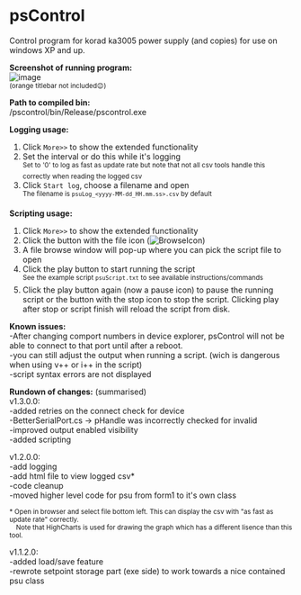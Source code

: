 # psControl
Control program for korad ka3005 power supply (and copies) for use on windows XP and up.

**Screenshot of running program:**<br>
![image](https://user-images.githubusercontent.com/10982994/107150512-60fd7e00-695e-11eb-81eb-2b7f83ec60c4.png)<br>
<sup>(orange titlebar not included:wink:)</sup>

**Path to compiled bin:**<br>
/pscontrol/bin/Release/pscontrol.exe

**Logging usage:**
1. Click `More>>` to show the extended functionality
2. Set the interval or do this while it's logging<br>
<sup>Set to '0' to log as fast as update rate but note that not all csv tools handle this correctly when reading the logged csv</sup>
3. Click `Start log`, choose a filename and open<br>
<sup>The filename is `psuLog_<yyyy-MM-dd_HH.mm.ss>.csv` by default</sup>

**Scripting usage:**
1. Click `More>>` to show the extended functionality
2. Click the button with the file icon (![BrowseIcon](https://user-images.githubusercontent.com/10982994/107150805-fd745000-695f-11eb-96b5-9efbd644f659.png))<br>
3. A file browse window will pop-up where you can pick the script file to open<br>
4. Click the play button to start running the script<br>
<sup>See the example script `psuScript.txt` to see available instructions/commands</sup>
5. Click the play button again (now a pause icon) to pause the running script or the button with the stop icon to stop the script. Clicking play after stop or script finish will reload the script from disk.<br>

**Known issues:**<br>
-After changing comport numbers in device explorer, psControl will not be able to connect to that port until after a reboot.<br>
-you can still adjust the output when running a script. (wich is dangerous when using v++ or i++ in the script)<br>
-script syntax errors are not displayed

**Rundown of changes:** (summarised)<br>
v1.3.0.0:<br>
-added retries on the connect check for device<br>
-BetterSerialPort.cs -> pHandle was incorrectly checked for invalid<br>
-improved output enabled visibility<br>
-added scripting<br>

v1.2.0.0:<br>
-add logging<br>
-add html file to view logged csv*<br>
-code cleanup<br>
-moved higher level code for psu from form1 to it's own class<br>

<sup>* Open in browser and select file bottom left. This can display the csv with "as fast as update rate" correctly.<br>
 Note that HighCharts is used for drawing the graph which has a different lisence than this tool.</sup>

v1.1.2.0:<br>
-added load/save feature<br>
-rewrote setpoint storage part (exe side) to work towards a nice contained psu class
